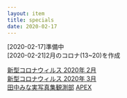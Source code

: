 ```yaml
---
layout: item
title: specials
date: 2020-02-17
---
```

[2020-02-17]準備中<br>
[2020-02-21]2月のコロナ(13~20)を作成

[新型コロナウィルス 2020年 2月](https://kidokun153.github.io/specials/[2020-02]COVID-19.html)<br>
[新型コロナウィルス 2020年 3月](https://kidokun153.github.io/specials/[2020-03]COVID-19.html)<br>
[田中みな実写真集観測部](https://kidokun153.github.io/specials/sincerely-yours.html)
[APEX](https://kidokun153.github.io/specials/apex-legends.html)

